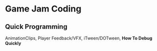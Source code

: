 # Game Jam Coding

## Quick Programming
AnimationClips, Player Feedback/VFX, iTween/DOTween, **How To Debug Quickly**
